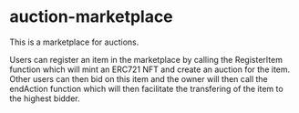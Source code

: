 # auction-marketplace
This is a marketplace for auctions.
 
Users can register an item in the marketplace by calling the RegisterItem function which will mint an ERC721 NFT and create an auction for the item. Other users can then bid on this item and the owner will then call the endAction function which will then facilitate the transfering of the item to the highest bidder.
